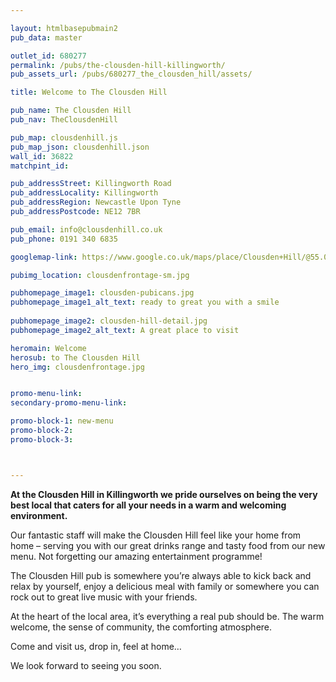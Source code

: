 ```yaml
---

layout: htmlbasepubmain2
pub_data: master

outlet_id: 680277
permalink: /pubs/the-clousden-hill-killingworth/
pub_assets_url: /pubs/680277_the_clousden_hill/assets/

title: Welcome to The Clousden Hill

pub_name: The Clousden Hill
pub_nav: TheClousdenHill

pub_map: clousdenhill.js
pub_map_json: clousdenhill.json
wall_id: 36822
matchpint_id: 

pub_addressStreet: Killingworth Road
pub_addressLocality: Killingworth
pub_addressRegion: Newcastle Upon Tyne
pub_addressPostcode: NE12 7BR

pub_email: info@clousdenhill.co.uk
pub_phone: 0191 340 6835

googlemap-link: https://www.google.co.uk/maps/place/Clousden+Hill/@55.026479,-1.5612468,17z/data=!4m13!1m7!3m6!1s0x487e719bb02dbbc7:0x61004a6aa5a81bf3!2sClousden+Dr,+Palmersville,+Newcastle+upon+Tyne!3b1!8m2!3d55.0247324!4d-1.5574488!3m4!1s0x487e713cf446bf97:0x32b8a0a3afc4364b!8m2!3d55.0264689!4d-1.5596831

pubimg_location: clousdenfrontage-sm.jpg

pubhomepage_image1: clousden-pubicans.jpg
pubhomepage_image1_alt_text: ready to great you with a smile
 
pubhomepage_image2: clousden-hill-detail.jpg
pubhomepage_image2_alt_text: A great place to visit

heromain: Welcome
herosub: to The Clousden Hill
hero_img: clousdenfrontage.jpg


promo-menu-link:
secondary-promo-menu-link:

promo-block-1: new-menu
promo-block-2: 
promo-block-3: 



---
```




**At the Clousden Hill in Killingworth we pride ourselves on being the very best local that caters for all your needs in a warm and welcoming environment.**

Our fantastic staff will make the Clousden Hill feel like your home from home – serving you with our great drinks range and tasty food from our new menu. Not forgetting our amazing entertainment programme!

The Clousden Hill pub is somewhere you’re always able to kick back and relax by yourself, enjoy a delicious meal with family or somewhere you can rock out to great live music with your friends.

At the heart of the local area, it’s everything a real pub should be. The warm welcome, the sense of community, the comforting atmosphere. 

Come and visit us, drop in, feel at home… 

We look forward to seeing you soon.



